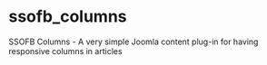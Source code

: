 ssofb_columns
=============

SSOFB Columns - A very simple Joomla content plug-in for having responsive columns in articles
